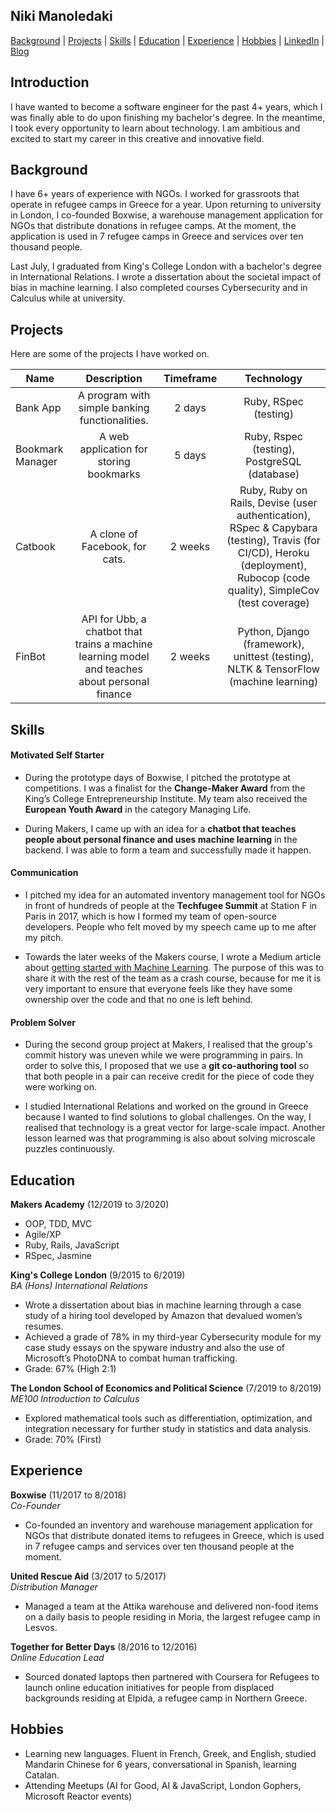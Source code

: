 ## Niki Manoledaki

[Background](#background) | [Projects](#projects) | [Skills](#skills) | [Education](#education) | [Experience](#experience) | [Hobbies](#hobbies) | [LinkedIn](https://www.linkedin.com/in/niki-manoledaki-9b505111b/) | [Blog](https://medium.com/@niki.manoledaki)

## Introduction
I have wanted to become a software engineer for the past 4+ years, which I was finally able to do upon finishing my bachelor's degree. In the meantime, I took every opportunity to learn about technology. I am ambitious and excited to start my career in this creative and innovative field.

## Background

I have 6+ years of experience with NGOs. I worked for grassroots that operate in refugee camps in Greece for a year. Upon returning to university in London, I co-founded Boxwise, a warehouse management application for NGOs that distribute donations in refugee camps. At the moment, the application is used in 7 refugee camps in Greece and services over ten thousand people. 

Last July, I graduated from King's College London with a bachelor's degree in International Relations. I wrote a dissertation about the societal impact of bias in machine learning. I also completed courses Cybersecurity and in Calculus while at university.

## Projects
Here are some of the projects I have worked on.

| Name             |                                          Description                                           | Timeframe |                                                                                Technology                                                                                 |
| ---------------- | :--------------------------------------------------------------------------------------------: | :-------: | :-----------------------------------------------------------------------------------------------------------------------------------------------------------------------: |
| Bank App         |                         A program with simple banking functionalities.                         |  2 days   |                                                                           Ruby, RSpec (testing)                                                                           |
| Bookmark Manager |                            A web application for storing bookmarks                             |  5 days   |                                                               Ruby, Rspec (testing), PostgreSQL (database)                                                                |
| Catbook          |                                 A clone of Facebook, for cats.                                 |  2 weeks  | Ruby, Ruby on Rails, Devise (user authentication), RSpec & Capybara (testing), Travis (for CI/CD), Heroku (deployment), Rubocop (code quality), SimpleCov (test coverage) |
| FinBot           | API for Ubb, a chatbot that trains a machine learning model and teaches about personal finance |  2 weeks  |                                           Python, Django (framework), unittest (testing), NLTK & TensorFlow (machine learning)                                            |

## Skills

#### Motivated Self Starter

- During the prototype days of Boxwise, I pitched the prototype at competitions. I was a finalist for the **Change-Maker Award** from the King’s College Entrepreneurship Institute. My team also received the **European Youth Award** in the category Managing Life.

- During Makers, I came up with an idea for a **chatbot that teaches people about personal finance and uses machine learning** in the backend. I was able to form a team and successfully made it happen.

#### Communication

- I pitched my idea for an automated inventory management tool for NGOs in front of hundreds of people at the **Techfugee Summit** at Station F in Paris in 2017, which is how I formed my team of open-source developers. People who felt moved by my speech came up to me after my pitch.

- Towards the later weeks of the Makers course, I wrote a Medium article about [getting started with Machine Learning](https://medium.com/analytics-vidhya/machine-learning-for-beginners-84c23e090b18). The purpose of this was to share it with the rest of the team as a crash course, because for me it is very important to ensure that everyone feels like they have some ownership over the code and that no one is left behind.

#### Problem Solver

- During the second group project at Makers, I realised that the group's commit history was uneven while we were programming in pairs. In order to solve this, I proposed that we use a **git co-authoring tool** so that both people in a pair can receive credit for the piece of code they were working on.

- I studied International Relations and worked on the ground in Greece because I wanted to find solutions to global challenges. On the way, I realised that technology is a great vector for large-scale impact. Another lesson learned was that programming is also about  solving microscale puzzles continuously.

## Education

**Makers Academy** (12/2019 to 3/2020)

- OOP, TDD, MVC
- Agile/XP
- Ruby, Rails, JavaScript
- RSpec, Jasmine

**King's College London** (9/2015 to 6/2019) </br>
_BA (Hons) International Relations_

- Wrote a dissertation about bias in machine learning through a case study of a hiring tool developed by Amazon that devalued women’s resumes.
- Achieved a grade of 78% in my third-year Cybersecurity module for my case study essays on the spyware industry and also the use of Microsoft’s PhotoDNA to combat human trafficking.
- Grade: 67% (High 2:1)

**The London School of Economics and Political Science** (7/2019 to 8/2019) </br>
_ME100 Introduction to Calculus_

- Explored mathematical tools such as differentiation, optimization, and integration necessary for further study in statistics and data analysis.
- Grade: 70% (First)

## Experience

**Boxwise** (11/2017 to 8/2018)  
_Co-Founder_

- Co-founded an inventory and warehouse management application for NGOs that distribute donated items to refugees in Greece, which is used in 7 refugee camps and services over ten thousand people at the moment.

**United Rescue Aid** (3/2017 to 5/2017)  
_Distribution Manager_

- Managed a team at the Attika warehouse and delivered non-food items on a daily basis to people residing in Moria, the largest refugee camp in Lesvos.

**Together for Better Days** (8/2016 to 12/2016)  
_Online Education Lead_

- Sourced donated laptops then partnered with Coursera for Refugees to launch online education initiatives for people from displaced backgrounds residing at Elpida, a refugee camp in Northern Greece.

## Hobbies

- Learning new languages. Fluent in French, Greek, and English, studied Mandarin Chinese for 6 years, conversational in Spanish, learning Catalan.
- Attending Meetups (AI for Good, AI & JavaScript, London Gophers, Microsoft Reactor events)
